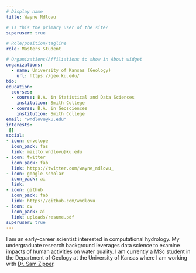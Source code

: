 ```yaml
---
# Display name
title: Wayne Ndlovu

# Is this the primary user of the site?
superuser: true

# Role/position/tagline
role: Masters Student

# Organizations/Affiliations to show in About widget
organizations:
  - name: University of Kansas (Geology)
    url: https://geo.ku.edu/
bio: 
education:
  courses:
  - course: B.A. in Statistical and Data Sciences
    institution: Smith College
  - course: B.A. in Geosciences
    institution: Smith College
email: "wndlovu@ku.edu"
interests:
 []
social:
- icon: envelope
  icon_pack: fas
  link: mailto:wndlovu@ku.edu
- icon: twitter
  icon_pack: fab
  link: https://twitter.com/wayne_ndlovu_
- icon: google-scholar
  icon_pack: ai
  link: 
- icon: github
  icon_pack: fab
  link: https://github.com/wndlovu
- icon: cv
  icon_pack: ai
  link: uploads/resume.pdf
superuser: true
---
```


I am an early-career scientist interested in computational hydrology. My undergraduate research background leverages data science to examine impacts of human activities on water quality. I am currently a MSc student in the Department of Geology at the University of Kansas where I am working with [Dr. Sam Zipper](https://www.samzipper.com/).
